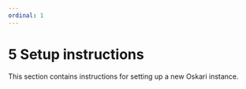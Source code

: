 ```yaml
---
ordinal: 1
---
```


# 5 Setup instructions

This section contains instructions for setting up a new Oskari instance.